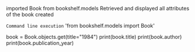 imported Book from bookshelf.models
Retrieved and displayed all attributes of the book created



`Command line execution`
'from bookshelf.models import Book'

book = Book.objects.get(title="1984")
print(book.title)
print(book.author)
print(book.publication_year)

